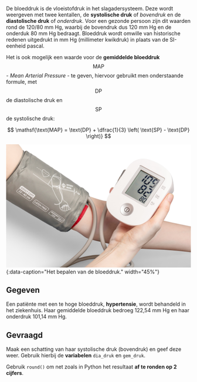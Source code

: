 De bloeddruk is de vloeistofdruk in het slagadersysteem. Deze wordt weergeven met twee kentallen, de **systolische druk** of *bovendruk* en de **diastolische druk** of *onderdruk*. Voor een gezonde persoon zijn dit waarden rond de 120/80 mm Hg, waarbij de bovendruk dus 120 mm Hg en de onderduk 80 mm Hg bedraagt. Bloeddruk wordt omwille van historische redenen uitgedrukt in mm Hg (millimeter kwikdruk) in plaats van de SI-eenheid pascal.

Het is ook mogelijk een waarde voor de **gemiddelde bloeddruk** $$\mathsf{\text{MAP}}$$ - *Mean Arterial Pressure* - te geven, hiervoor gebruikt men onderstaande formule, met $$\mathsf{\text{DP}}$$ de diastolische druk en $$\mathsf{\text{SP}}$$ de systolische druk:

$$
    \mathsf{\text{MAP} = \text{DP} + \dfrac{1}{3} \left( \text{SP} - \text{DP} \right)}
$$

![Het bepalen van de bloeddruk.](media/mockup-graphics.jpg "Foto door Mockup Graphics op Unsplash."){:data-caption="Het bepalen van de bloeddruk." width="45%"}

## Gegeven

Een patiënte met een te hoge bloeddruk, **hypertensie**, wordt behandeld in het ziekenhuis. Haar gemiddelde bloeddruk bedroeg 122,54 mm Hg en haar onderdruk 101,14 mm Hg. 

## Gevraagd

Maak een schatting van haar systolische druk (bovendruk) en geef deze weer. Gebruik hierbij de **variabelen** `dia_druk` en `gem_druk`.

Gebruik `round()` om net zoals in Python het resultaat **af te ronden op 2 cijfers**. 
